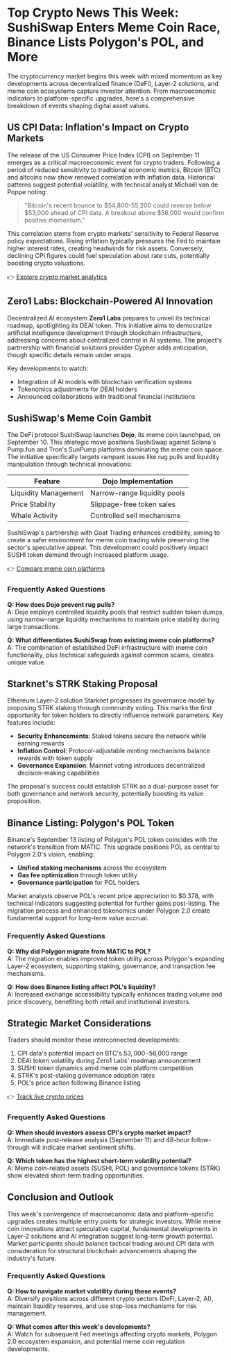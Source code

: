 # Top Crypto News This Week: SushiSwap Enters Meme Coin Race, Binance Lists Polygon's POL, and More

The cryptocurrency market begins this week with mixed momentum as key developments across decentralized finance (DeFi), Layer-2 solutions, and meme coin ecosystems capture investor attention. From macroeconomic indicators to platform-specific upgrades, here's a comprehensive breakdown of events shaping digital asset values.

## US CPI Data: Inflation's Impact on Crypto Markets

The release of the US Consumer Price Index (CPI) on September 11 emerges as a critical macroeconomic event for crypto traders. Following a period of reduced sensitivity to traditional economic metrics, Bitcoin (BTC) and altcoins now show renewed correlation with inflation data. Historical patterns suggest potential volatility, with technical analyst Michaël van de Poppe noting:  
> "Bitcoin's recent bounce to $54,800-55,200 could reverse below $53,000 ahead of CPI data. A breakout above $56,000 would confirm positive momentum."

This correlation stems from crypto markets' sensitivity to Federal Reserve policy expectations. Rising inflation typically pressures the Fed to maintain higher interest rates, creating headwinds for risk assets. Conversely, declining CPI figures could fuel speculation about rate cuts, potentially boosting crypto valuations.

👉 [Explore crypto market analytics](https://bit.ly/okx-bonus)

## Zero1 Labs: Blockchain-Powered AI Innovation

Decentralized AI ecosystem **Zero1 Labs** prepares to unveil its technical roadmap, spotlighting its DEAI token. This initiative aims to democratize artificial intelligence development through blockchain infrastructure, addressing concerns about centralized control in AI systems. The project's partnership with financial solutions provider Cypher adds anticipation, though specific details remain under wraps.

Key developments to watch:  
- Integration of AI models with blockchain verification systems  
- Tokenomics adjustments for DEAI holders  
- Announced collaborations with traditional financial institutions  

## SushiSwap's Meme Coin Gambit

The DeFi protocol SushiSwap launches **Dojo**, its meme coin launchpad, on September 10. This strategic move positions SushiSwap against Solana's Pump.fun and Tron's SunPump platforms dominating the meme coin space. The initiative specifically targets rampant issues like rug pulls and liquidity manipulation through technical innovations:

| Feature                | Dojo Implementation                |
|------------------------|-------------------------------------|
| Liquidity Management   | Narrow-range liquidity pools        |
| Price Stability        | Slippage-free token sales           |
| Whale Activity         | Controlled sell mechanisms          |

SushiSwap's partnership with Goat Trading enhances credibility, aiming to create a safer environment for meme coin trading while preserving the sector's speculative appeal. This development could positively impact SUSHI token demand through increased platform usage.

👉 [Compare meme coin platforms](https://bit.ly/okx-bonus)

### Frequently Asked Questions

**Q: How does Dojo prevent rug pulls?**  
A: Dojo employs controlled liquidity pools that restrict sudden token dumps, using narrow-range liquidity mechanisms to maintain price stability during large transactions.

**Q: What differentiates SushiSwap from existing meme coin platforms?**  
A: The combination of established DeFi infrastructure with meme coin functionality, plus technical safeguards against common scams, creates unique value.

## Starknet's STRK Staking Proposal

Ethereum Layer-2 solution Starknet progresses its governance model by proposing STRK staking through community voting. This marks the first opportunity for token holders to directly influence network parameters. Key features include:

- **Security Enhancements**: Staked tokens secure the network while earning rewards
- **Inflation Control**: Protocol-adjustable minting mechanisms balance rewards with token supply
- **Governance Expansion**: Mainnet voting introduces decentralized decision-making capabilities

The proposal's success could establish STRK as a dual-purpose asset for both governance and network security, potentially boosting its value proposition.

## Binance Listing: Polygon's POL Token

Binance's September 13 listing of Polygon's POL token coincides with the network's transition from MATIC. This upgrade positions POL as central to Polygon 2.0's vision, enabling:

- **Unified staking mechanisms** across the ecosystem  
- **Gas fee optimization** through token utility  
- **Governance participation** for POL holders  

Market analysts observe POL's recent price appreciation to $0.378, with technical indicators suggesting potential for further gains post-listing. The migration process and enhanced tokenomics under Polygon 2.0 create fundamental support for long-term value accrual.

### Frequently Asked Questions

**Q: Why did Polygon migrate from MATIC to POL?**  
A: The migration enables improved token utility across Polygon's expanding Layer-2 ecosystem, supporting staking, governance, and transaction fee mechanisms.

**Q: How does Binance listing affect POL's liquidity?**  
A: Increased exchange accessibility typically enhances trading volume and price discovery, benefiting both retail and institutional investors.

## Strategic Market Considerations

Traders should monitor these interconnected developments:  
1. CPI data's potential impact on BTC's $53,000-$56,000 range  
2. DEAI token volatility during Zero1 Labs' roadmap announcement  
3. SUSHI token dynamics amid meme coin platform competition  
4. STRK's post-staking governance adoption rates  
5. POL's price action following Binance listing  

👉 [Track live crypto prices](https://bit.ly/okx-bonus)

### Frequently Asked Questions

**Q: When should investors assess CPI's crypto market impact?**  
A: Immediate post-release analysis (September 11) and 48-hour follow-through will indicate market sentiment shifts.

**Q: Which token has the highest short-term volatility potential?**  
A: Meme coin-related assets (SUSHI, POL) and governance tokens (STRK) show elevated short-term trading opportunities.

## Conclusion and Outlook

This week's convergence of macroeconomic data and platform-specific upgrades creates multiple entry points for strategic investors. While meme coin innovations attract speculative capital, fundamental developments in Layer-2 solutions and AI integration suggest long-term growth potential. Market participants should balance tactical trading around CPI data with consideration for structural blockchain advancements shaping the industry's future.

### Frequently Asked Questions

**Q: How to navigate market volatility during these events?**  
A: Diversify positions across different crypto sectors (DeFi, Layer-2, AI), maintain liquidity reserves, and use stop-loss mechanisms for risk management.

**Q: What comes after this week's developments?**  
A: Watch for subsequent Fed meetings affecting crypto markets, Polygon 2.0 ecosystem expansion, and potential meme coin regulation developments.